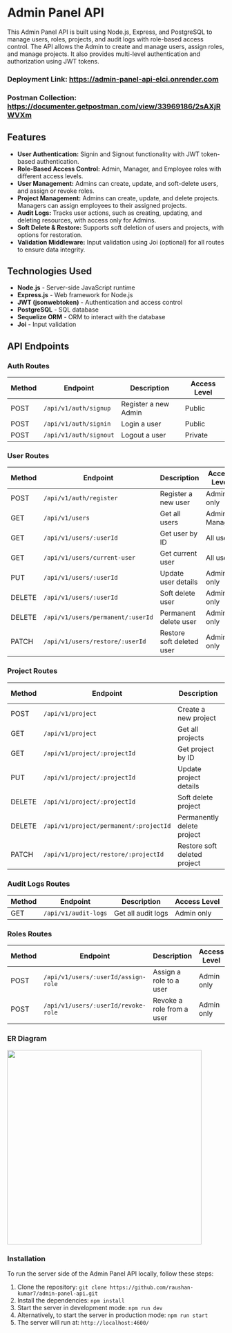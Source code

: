 # Admin Panel API

This Admin Panel API is built using Node.js, Express, and PostgreSQL to manage users, roles, projects, and audit logs with role-based access control. The API allows the Admin to create and manage users, assign roles, and manage projects. It also provides multi-level authentication and authorization using JWT tokens.

### Deployment Link: https://admin-panel-api-elci.onrender.com

### Postman Collection: https://documenter.getpostman.com/view/33969186/2sAXjRWVXm

## Features

- **User Authentication:** Signin and Signout functionality with JWT token-based authentication.
- **Role-Based Access Control:** Admin, Manager, and Employee roles with different access levels.
- **User Management:** Admins can create, update, and soft-delete users, and assign or revoke roles.
- **Project Management:** Admins can create, update, and delete projects. Managers can assign employees to their assigned projects.
- **Audit Logs:** Tracks user actions, such as creating, updating, and deleting resources, with access only for Admins.
- **Soft Delete & Restore:** Supports soft deletion of users and projects, with options for restoration.
- **Validation Middleware:** Input validation using Joi (optional) for all routes to ensure data integrity.

## Technologies Used

- **Node.js** - Server-side JavaScript runtime
- **Express.js** - Web framework for Node.js
- **JWT (jsonwebtoken)** - Authentication and access control
- **PostgreSQL** - SQL database
- **Sequelize ORM** - ORM to interact with the database
- **Joi** - Input validation


## API Endpoints

### Auth Routes
| Method | Endpoint                     | Description                   | Access Level     |
|--------|------------------------------|--------------------------------|------------------|
| POST   | `/api/v1/auth/signup`         | Register a new Admin           | Public           |
| POST   | `/api/v1/auth/signin`         | Login a user                   | Public           |
| POST   | `/api/v1/auth/signout`        | Logout a user                  | Private          |

### User Routes
| Method | Endpoint                     | Description                   | Access Level     |
|--------|------------------------------|--------------------------------|------------------|
| POST   | `/api/v1/auth/register`       | Register a new user            | Admin only       |
| GET    | `/api/v1/users`               | Get all users                  | Admin, Manager   |
| GET    | `/api/v1/users/:userId`       | Get user by ID                 | All users        |
| GET    | `/api/v1/users/current-user`  | Get current user               | All users        |
| PUT    | `/api/v1/users/:userId`       | Update user details            | Admin only       |
| DELETE | `/api/v1/users/:userId`       | Soft delete user               | Admin only       |
| DELETE | `/api/v1/users/permanent/:userId` | Permanent delete user         | Admin only       |
| PATCH  | `/api/v1/users/restore/:userId`   | Restore soft deleted user      | Admin only       |

### Project Routes
| Method | Endpoint                       | Description                   | Access Level     |
|--------|--------------------------------|--------------------------------|------------------|
| POST   | `/api/v1/project`              | Create a new project           | Admin only       |
| GET    | `/api/v1/project`              | Get all projects               | All users        |
| GET    | `/api/v1/project/:projectId`   | Get project by ID              | All users        |
| PUT    | `/api/v1/project/:projectId`   | Update project details         | Admin only       |
| DELETE | `/api/v1/project/:projectId`   | Soft delete project            | Admin only       |
| DELETE | `/api/v1/project/permanent/:projectId` | Permanently delete project | Admin only       |
| PATCH  | `/api/v1/project/restore/:projectId`   | Restore soft deleted project  | Admin only       |

### Audit Logs Routes
| Method | Endpoint                  | Description                   | Access Level     |
|--------|---------------------------|--------------------------------|------------------|
| GET    | `/api/v1/audit-logs`       | Get all audit logs             | Admin only       |

### Roles Routes
| Method | Endpoint                            | Description                   | Access Level     |
|--------|-------------------------------------|--------------------------------|------------------|
| POST   | `/api/v1/users/:userId/assign-role` | Assign a role to a user        | Admin only       |
| POST   | `/api/v1/users/:userId/revoke-role` | Revoke a role from a user      | Admin only       |

### ER Diagram
<img width="450px;" src="https://res.cloudinary.com/cloud-alpha/image/upload/v1725946844/Common/admin-panel-api_jz94iv.png"/>

### Installation
To run the server side of the Admin Panel API locally, follow these steps:

1. Clone the repository: `git clone https://github.com/raushan-kumar7/admin-panel-api.git`
2. Install the dependencies: `npm install`
3. Start the server in development mode: `npm run dev`
4. Alternatively, to start the server in production mode: `npm run start`
5. The server will run at: `http://localhost:4600/`